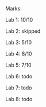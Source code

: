 Marks:
 
  Lab 1: 10/10

  Lab 2: skipped

  Lab 3: 5/10

  Lab 4: 8/10

  Lab 5: 7/10

  Lab 6: todo

  Lab 7: todo

  Lab 8: todo

